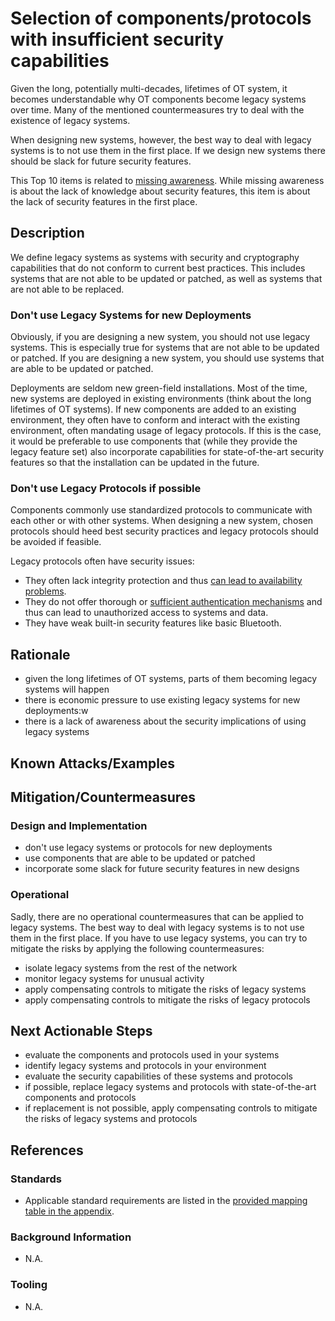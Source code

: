 # Selection of components/protocols with insufficient security capabilities

Given the long, potentially multi-decades, lifetimes of OT system, it becomes understandable why OT components become legacy systems over time. Many of the mentioned countermeasures try to deal with the existence of legacy systems.

When designing new systems, however, the best way to deal with legacy systems is to not use them in the first place. If we design new systems there should be slack for future security features.

This Top 10 items is related to [missing awareness](./missing-awareness.md). While missing awareness is about the lack of knowledge about security features, this item is about the lack of security features in the first place.

## Description

We define legacy systems as systems with security and cryptography capabilities that do not conform to current best practices. This includes systems that are not able to be updated or patched, as well as systems that are not able to be replaced.

### Don't use Legacy Systems for new Deployments

Obviously, if you are designing a new system, you should not use legacy systems. This is especially true for systems that are not able to be updated or patched. If you are designing a new system, you should use systems that are able to be updated or patched.

Deployments are seldom new green-field installations. Most of the time, new systems are deployed in existing environments (think about the long lifetimes of OT systems). If new components are added to an existing environment, they often have to conform and interact with the existing environment, often mandating usage of legacy protocols. If this is the case, it would be preferable to use components that (while they provide the legacy feature set) also incorporate capabilities for state-of-the-art security features so that the installation can be updated in the future.

### Don't use Legacy Protocols if possible

Components commonly use standardized protocols to communicate with each other or with other systems. When designing a new system, chosen protocols should heed best security practices and legacy protocols should be avoided if feasible.

Legacy protocols often have security issues:

- They often lack integrity protection and thus [can lead to availability problems](./loss-of-availability.md).
- They do not offer thorough or [sufficient authentication mechanisms](./insufficient-access-control.md) and thus can lead to unauthorized access to systems and data.
- They have weak built-in security features like basic Bluetooth.

## Rationale

- given the long lifetimes of OT systems, parts of them becoming legacy systems will happen
- there is economic pressure to use existing legacy systems for new deployments:w
- there is a lack of awareness about the security implications of using legacy systems

## Known Attacks/Examples

## Mitigation/Countermeasures

### Design and Implementation

- don't use legacy systems or protocols for new deployments
- use components that are able to be updated or patched
- incorporate some slack for future security features in new designs

### Operational

Sadly, there are no operational countermeasures that can be applied to legacy systems. The best way to deal with legacy systems is to not use them in the first place. If you have to use legacy systems, you can try to mitigate the risks by applying the following countermeasures:

- isolate legacy systems from the rest of the network
- monitor legacy systems for unusual activity
- apply compensating controls to mitigate the risks of legacy systems
- apply compensating controls to mitigate the risks of legacy protocols

## Next Actionable Steps

- evaluate the components and protocols used in your systems
- identify legacy systems and protocols in your environment
- evaluate the security capabilities of these systems and protocols
- if possible, replace legacy systems and protocols with state-of-the-art components and protocols
- if replacement is not possible, apply compensating controls to mitigate the risks of legacy systems and protocols

## References

### Standards

- Applicable standard requirements are listed in the [provided mapping table in the appendix](./../appendix/mappingTable.md).

### Background Information

- N.A.

### Tooling

- N.A.
